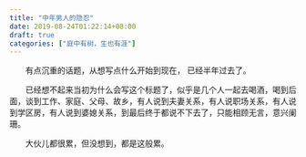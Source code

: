 ```yaml
---
title: "中年男人的隐忍"
date: 2019-08-24T01:22:14+08:00
draft: true
categories: ["庭中有树，生也有涯"]
---
```


　　有点沉重的话题，从想写点什么开始到现在， 已经半年过去了。

　　已经想不起来当初为什么会写这个标题了，似乎是几个人一起去喝酒，喝到后面，谈到工作、家庭、父母、故乡，有人说到夫妻关系，有人说职场关系，有人说到学区房，有人说到婆媳关系，到最后终于都说不下去了，只能相顾无言，意兴阑珊。

　　大伙儿都很累，但没想到，都是这般累。

<!--more-->
    



